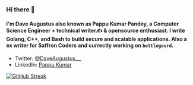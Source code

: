 ### Hi there 👋

#### I'm Dave Augustus also known as Pappu Kumar Pandey, a Computer Science Engineer + technical writer✍ & opensource enthusiast. I write Golang, C++, and Bash to build secure and scalable applications. Also a ex writer for Saffron Coders and currectly working on `bottlegourd`.


* Twitter: [@DaveAugustus__](https://twitter.com/DaVeTwEeTlive),
* LinkedIn: [Pappu Kumar](https://www.linkedin.com/in/pappu-kumar-a5540658/)





<!-- [![T-Stark's GitHub stats](https://github-readme-stats.vercel.app/api?username=daveaugustus&show_icons=true&theme=tokyonight)](https://github.com/daveaugustus/github-readme-stats)
-->
[![GitHub Streak](https://github-readme-streak-stats.herokuapp.com?user=daveaugustus&theme=tokyonight&hide_border=false&date_format=M%20j%5B%2C%20Y%5D)](https://git.io/streak-stats) 

<!-- ![Top Langs](https://github-readme-stats.vercel.app/api/top-langs/?username=daveaugustus&theme=tokyonight) 
-->



<!-- 
**daveaugustus/daveaugustus** is a ✨ _special_ ✨ repository because its `README.md` (this file) appears on your GitHub profile.

Here are some ideas to get you started:

- 🔭 I’m currently working on ...
- 🌱 I’m currently learning ...
- 👯 I’m looking to collaborate on ...
- 🤔 I’m looking for help with ...
- 💬 Ask me about ...
- 📫 How to reach me: ...
- 😄 Pronouns: ...
- ⚡ Fun fact: ...
-->
